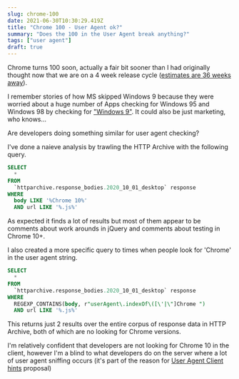 ```yaml
---
slug: chrome-100
date: 2021-06-30T10:30:29.419Z
title: "Chrome 100 - User Agent ok?"
summary: "Does the 100 in the User Agent break anything?"
tags: ["user agent"]
draft: true
---
```


Chrome turns 100 soon, actually a fair bit sooner than I had originally thought now that we are on a 4 week release cycle ([estimates are 36 weeks away](https://chromestatus.com/features/schedule)).

I remember stories of how MS skipped Windows 9 because they were worried about a huge number of Apps checking for Windows 95 and Windows 98 by checking for ["Windows 9"](https://www.reddit.com/r/technology/comments/2hwlrk/new_windows_version_will_be_called_windows_10/ckwq83x/). It could also be just marketing, who knows...

Are developers doing something similar for user agent checking?

I've done a naieve analysis by trawling the HTTP Archive with the following query.

```SQL
SELECT
  *
FROM
  `httparchive.response_bodies.2020_10_01_desktop` response
WHERE
  body LIKE '%Chrome 10%'
  AND url LIKE '%.js%'
```

As expected it finds a lot of results but most of them appear to be comments about work arounds in jQuery and comments about testing in Chrome 10+.

I also created a more specific query to times when people look for 'Chrome' in the user agent string.

```SQL
SELECT
  *
FROM
  `httparchive.response_bodies.2020_10_01_desktop` response
WHERE
  REGEXP_CONTAINS(body, r"userAgent\.indexOf\([\'|\"]Chrome ")
  AND url LIKE '%.js%'
```

This returns just 2 results over the entire corpus of response data in HTTP Archive, both of which are no looking for Chrome versions.

I'm relatively confident that developers are not looking for Chrome 10 in the client, however I'm a blind to what developers do on the server where a lot of user agent sniffing occurs (it's part of the reason for [User Agent Client hints](https://wicg.github.io/ua-client-hints/) proposal)
